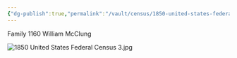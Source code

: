 ```yaml
---
{"dg-publish":true,"permalink":"/vault/census/1850-united-states-federal-census-5/","tags":["Charles-William-McClung"]}
---
```


Family 1160
William McClung

![1850 United States Federal Census 3.jpg](/img/user/assets/1850%20United%20States%20Federal%20Census%203.jpg)